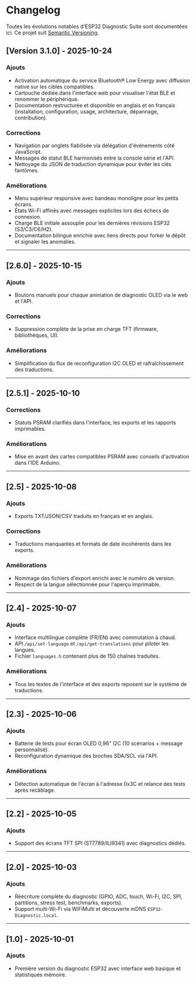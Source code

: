 # Changelog

Toutes les évolutions notables d'ESP32 Diagnostic Suite sont documentées ici. Ce projet suit [Semantic Versioning](https://semver.org/spec/v2.0.0.html).

## [Version 3.1.0] - 2025-10-24
### Ajouts
- Activation automatique du service Bluetooth® Low Energy avec diffusion native sur les cibles compatibles.
- Cartouche dédiée dans l'interface web pour visualiser l'état BLE et renommer le périphérique.
- Documentation restructurée et disponible en anglais et en français (installation, configuration, usage, architecture, dépannage, contribution).

### Corrections
- Navigation par onglets fiabilisée via délégation d'événements côté JavaScript.
- Messages de statut BLE harmonisés entre la console série et l'API.
- Nettoyage du JSON de traduction dynamique pour éviter les clés fantômes.

### Améliorations
- Menu supérieur responsive avec bandeau monoligne pour les petits écrans.
- États Wi-Fi affinés avec messages explicites lors des échecs de connexion.
- Charge BLE initiale assouplie pour les dernières révisions ESP32 (S3/C3/C6/H2).
- Documentation bilingue enrichie avec liens directs pour forker le dépôt et signaler les anomalies.

---

## [2.6.0] - 2025-10-15
### Ajouts
- Boutons manuels pour chaque animation de diagnostic OLED via le web et l'API.

### Corrections
- Suppression complète de la prise en charge TFT (firmware, bibliothèques, UI).

### Améliorations
- Simplification du flux de reconfiguration I2C OLED et rafraîchissement des traductions.

---

## [2.5.1] - 2025-10-10
### Corrections
- Statuts PSRAM clarifiés dans l'interface, les exports et les rapports imprimables.

### Améliorations
- Mise en avant des cartes compatibles PSRAM avec conseils d'activation dans l'IDE Arduino.

---

## [2.5] - 2025-10-08
### Ajouts
- Exports TXT/JSON/CSV traduits en français et en anglais.

### Corrections
- Traductions manquantes et formats de date incohérents dans les exports.

### Améliorations
- Nommage des fichiers d'export enrichi avec le numéro de version.
- Respect de la langue sélectionnée pour l'aperçu imprimable.

---

## [2.4] - 2025-10-07
### Ajouts
- Interface multilingue complète (FR/EN) avec commutation à chaud.
- API `/api/set-language` et `/api/get-translations` pour piloter les langues.
- Fichier `languages.h` contenant plus de 150 chaînes traduites.

### Améliorations
- Tous les textes de l'interface et des exports reposent sur le système de traductions.

---

## [2.3] - 2025-10-06
### Ajouts
- Batterie de tests pour écran OLED 0,96" I2C (10 scénarios + message personnalisé).
- Reconfiguration dynamique des broches SDA/SCL via l'API.

### Améliorations
- Détection automatique de l'écran à l'adresse 0x3C et relance des tests après recâblage.

---

## [2.2] - 2025-10-05
### Ajouts
- Support des écrans TFT SPI (ST7789/ILI9341) avec diagnostics dédiés.

---

## [2.0] - 2025-10-03
### Ajouts
- Réécriture complète du diagnostic (GPIO, ADC, touch, Wi-Fi, I2C, SPI, partitions, stress test, benchmarks, exports).
- Support multi-Wi-Fi via WiFiMulti et découverte mDNS `ESP32-Diagnostic.local`.

---

## [1.0] - 2025-10-01
### Ajouts
- Première version du diagnostic ESP32 avec interface web basique et statistiques mémoire.
